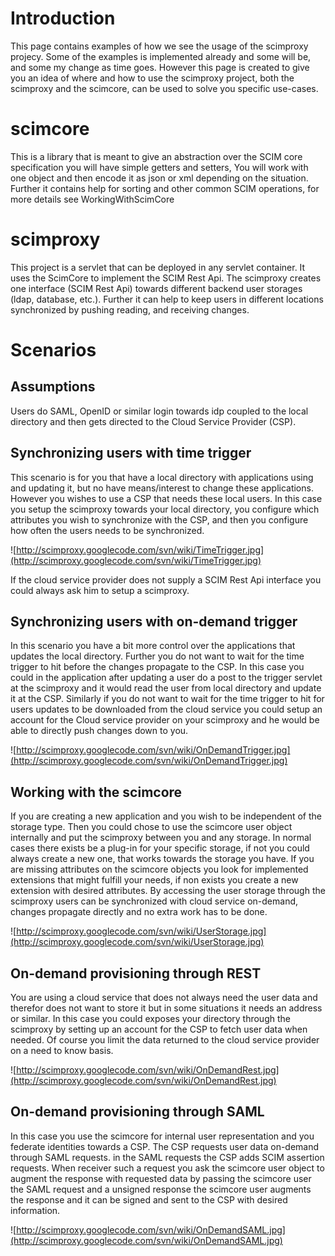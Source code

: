 # Introduction #

This page contains examples of how we see the usage of the scimproxy projecy. Some of the examples is implemented already and some will be, and some my change as time goes. However this page is created to give you an idea of where and how to use the scimproxy project, both the scimproxy and the scimcore, can be used to solve you specific use-cases.

# scimcore #
This is a library that is meant to give an abstraction over the SCIM core specification you will have simple getters and setters, You will work with one object and then encode it as json or xml depending on the situation. Further it contains help for sorting and other common SCIM operations, for more details see WorkingWithScimCore

# scimproxy #
This project is a servlet that can be deployed in any servlet container. It uses the ScimCore to implement the SCIM Rest Api. The scimproxy creates one interface (SCIM Rest Api) towards different backend user storages (ldap, database, etc.). Further it can help to keep users in different locations synchronized by pushing reading, and receiving changes.

# Scenarios #

## Assumptions ##
Users do SAML, OpenID or similar login towards idp coupled to the local directory and then gets directed to the Cloud Service Provider (CSP).

## Synchronizing users with time trigger ##
This scenario is for you that have a local directory with applications using and updating it, but no have means/interest to change these applications. However you wishes to use a CSP that needs these local users.
In this case you setup the scimproxy towards your local directory, you configure which attributes you wish to synchronize with the CSP, and then you configure how often the users needs to be synchronized.

![http://scimproxy.googlecode.com/svn/wiki/TimeTrigger.jpg](http://scimproxy.googlecode.com/svn/wiki/TimeTrigger.jpg)

If the cloud service provider does not supply a SCIM Rest Api interface you could always ask him to setup a scimproxy.

## Synchronizing users with on-demand trigger ##
In this scenario you have a bit more control over the applications that updates the local directory. Further you do not want to wait for the time trigger to hit before the changes propagate to the CSP.
In this case you could in the application after updating a user do a post to the trigger servlet at the scimproxy and it would read the user from local directory and update it at the CSP.
Similarly if you do not want to wait for the time trigger to hit for users updates to be downloaded from the cloud service you could setup an account for the Cloud service provider on your scimproxy and he would be able to directly push changes down to you.

![http://scimproxy.googlecode.com/svn/wiki/OnDemandTrigger.jpg](http://scimproxy.googlecode.com/svn/wiki/OnDemandTrigger.jpg)

## Working with the scimcore ##
If you are creating a new application and you wish to be independent of the storage type. Then you could chose to use the scimcore user object internally and put the scimproxy between you and any storage.
In normal cases there exists be a plug-in for your specific storage, if not you could always create a new one, that works towards the storage you have. If you are missing attributes on the scimcore objects you look for implemented extensions that might fulfill your needs, if non exists you create a new extension with desired attributes.
By accessing the user storage through the scimproxy users can be synchronized with cloud service on-demand, changes propagate directly and no extra work has to be done.

![http://scimproxy.googlecode.com/svn/wiki/UserStorage.jpg](http://scimproxy.googlecode.com/svn/wiki/UserStorage.jpg)

## On-demand provisioning through REST ##
You are using a cloud service that does not always need the user data and therefor does not want to store it but in some situations it needs an address or similar.
In this case you could exposes your directory through the scimproxy by setting up an account for the CSP to fetch user data when needed. Of course you limit the data returned to the cloud service provider on a need to know basis.

![http://scimproxy.googlecode.com/svn/wiki/OnDemandRest.jpg](http://scimproxy.googlecode.com/svn/wiki/OnDemandRest.jpg)

## On-demand provisioning through SAML ##
In this case you use the scimcore for internal user representation and you federate identities towards a CSP. The CSP requests user data on-demand through SAML requests. in the SAML requests the CSP adds SCIM assertion requests. When receiver such a request you ask the scimcore user object to augment the response with requested data by passing the scimcore user the SAML request and a unsigned response the scimcore user augments the response and it can be signed and sent to the CSP with desired information.

![http://scimproxy.googlecode.com/svn/wiki/OnDemandSAML.jpg](http://scimproxy.googlecode.com/svn/wiki/OnDemandSAML.jpg)